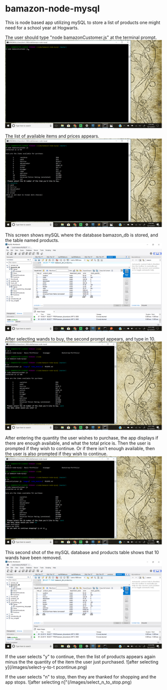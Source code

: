 # bamazon-node-mysql

This is node based app utilizing mySQL to store a list of products one might need
for a school year at Hogwarts.

The user should type "node bamazonCustomer.js" at the terminal prompt.
![to launch app](/images/beginning.png)

The list of available items and prices appears.
![after hitting return](/images/show_first_prompt.png)

This screen shows mySQL where the database bamazon_db is stored, and
the table named products.
![products before purchase](images/before-purchase.png)

After selecting wands to buy, the second prompt appears, and type in 10.
![after selecting an item](/images/select-wand.png)

After entering the quantity the user wishes to purchase, the app
displays if there are enough available, and what the total price is.
Then the user is prompted if they wish to continue.
Or if there isn't enough available, then the user is also prompted if they wish
to continue.
![Continue?](/images/after-10wand-buy.png)

This second shot of the mySQL database and products table shows that 10 wands 
have been removed.
![products after purchase - 10 wands gone](images/after-wand-purchase.png)

If the user selects "y" to continue, then the list of products appears again
minus the the quantity of the item the user just purchased.
![after selecting y](/images/select-y-to-t pcontinue.png)

If the user selects "n" to stop, then they are thanked for shopping and the app stops.
![after selecting n]"(/images/select_n_to_stop.png)
